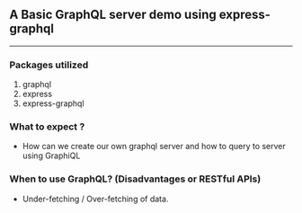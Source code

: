 ## A Basic GraphQL server demo using express-graphql
---
### Packages utilized
1. graphql
2. express
3. express-graphql

### What to expect ?
- How can we create our own graphql server and how to query to server using GraphiQL

### When to use GraphQL? (Disadvantages or RESTful APIs)
- Under-fetching / Over-fetching of data.
